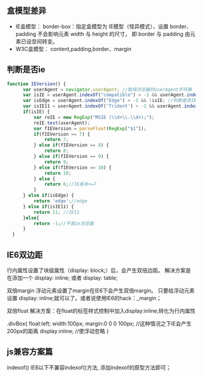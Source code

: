 ## 盒模型差异
* IE盒模型： border-box：指定盒模型为 IE模型（怪异模式），设置 border、padding 不会影响元素 width 与 height 的尺寸，
即 border 与 padding 由元素已设空间转变。
* W3C盒模型： content,padding,border、margin

## 判断是否ie
```javaScript
function IEVersion() {
      var userAgent = navigator.userAgent; //取得浏览器的userAgent字符串  
      var isIE = userAgent.indexOf("compatible") > -1 && userAgent.indexOf("MSIE") > -1; //判断是否IE<11浏览器  
      var isEdge = userAgent.indexOf("Edge") > -1 && !isIE; //判断是否IE的Edge浏览器  
      var isIE11 = userAgent.indexOf('Trident') > -1 && userAgent.indexOf("rv:11.0") > -1;
      if(isIE) {
          var reIE = new RegExp("MSIE (\\d+\\.\\d+);");
          reIE.test(userAgent);
          var fIEVersion = parseFloat(RegExp["$1"]);
          if(fIEVersion == 7) {
              return 7;
          } else if(fIEVersion == 8) {
              return 8;
          } else if(fIEVersion == 9) {
              return 9;
          } else if(fIEVersion == 10) {
              return 10;
          } else {
              return 6;//IE版本<=7
          }   
      } else if(isEdge) {
          return 'edge';//edge
      } else if(isIE11) {
          return 11; //IE11  
      }else{
          return -1;//不是ie浏览器
      }
  }
```


## IE6双边距
行内属性设置了块级属性（display: block;）后，会产生双倍边距。
解决方案是在添加一个 display: inline; 或者 display: table;


双倍margin
浮动元素设置了margin在IE6下会产生双倍margin。
只要给浮动元素设置 display: inline;就可以了。或者说使用IE6的hack：_margin；

双倍float
解决方案：在float的标签样式控制中加入display:inline;转化为行内属性

.divBox{
  float:left;
  width:100px;
  margin:0 0 0 100px;		     //这种情况之下IE会产生200px的距离
  display:inline; 				 //使浮动忽略
}

## js兼容方案篇

indexof()
IE8以下不兼容indexof()方法, 添加indexof的原型方法即可；